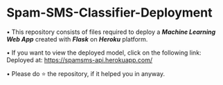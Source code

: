 # Spam-SMS-Classifier-Deployment

• This repository consists of files required to deploy a ___Machine Learning Web App___ created with ___Flask___ on ___Heroku___ platform.

• If you want to view the deployed model, click on the following link: Deployed at: https://spamsms-api.herokuapp.com/

• Please do ⭐ the repository, if it helped you in anyway.

